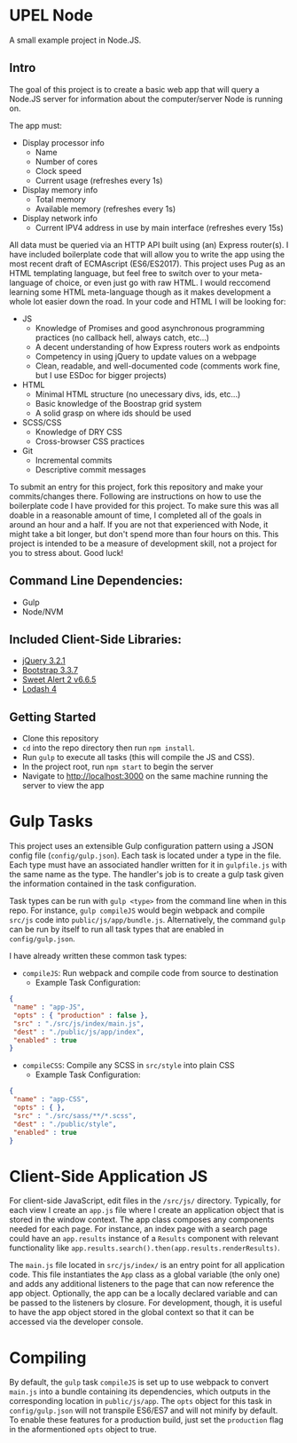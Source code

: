 # UPEL Node

A small example project in Node.JS.

## Intro

The goal of this project is to create a basic web app that will query a Node.JS server for information about the computer/server Node is running on.

The app must:
* Display processor info
  * Name
  * Number of cores
  * Clock speed
  * Current usage (refreshes every 1s)
* Display memory info
  * Total memory
  * Available memory (refreshes every 1s)
* Display network info
  * Current IPV4 address in use by main interface (refreshes every 15s)

All data must be queried via an HTTP API built using (an) Express router(s). I have included boilerplate code that will allow you to write the app using the most recent draft of ECMAscript (ES6/ES2017). This project uses Pug as an HTML templating language, but feel free to switch over to your meta-language of choice, or even just go with raw HTML. I would reccomend learning some HTML meta-language though as it makes development a whole lot easier down the road. In your code and HTML I will be looking for:

* JS
  * Knowledge of Promises and good asynchronous programming practices (no callback hell, always catch, etc...)
  * A decent understanding of how Express routers work as endpoints
  * Competency in using jQuery to update values on a webpage
  * Clean, readable, and well-documented code (comments work fine, but I use ESDoc for bigger projects)
* HTML
  * Minimal HTML structure (no unecessary divs, ids, etc...)
  * Basic knowledge of the Boostrap grid system
  * A solid grasp on where ids should be used
* SCSS/CSS
  * Knowledge of DRY CSS
  * Cross-browser CSS practices
* Git
  * Incremental commits
  * Descriptive commit messages

To submit an entry for this project, fork this repository and make your commits/changes there. Following are instructions on how to use the boilerplate code I have provided for this project. To make sure this was all doable in a reasonable amount of time, I completed all of the goals in around an hour and a half. If you are not that experienced with Node, it might take a bit longer, but don't spend more than four hours on this. This project is intended to be a measure of development skill, not a project for you to stress about. Good luck!

## Command Line Dependencies:

* Gulp
* Node/NVM

## Included Client-Side Libraries:

* [jQuery 3.2.1](https://jquery.com/)
* [Bootstrap 3.3.7](https://getbootstrap.com/)
* [Sweet Alert 2 v6.6.5](https://limonte.github.io/sweetalert2/)
* [Lodash 4](https://lodash.com/)

## Getting Started

* Clone this repository
* `cd` into the repo directory then run `npm install`.
* Run `gulp` to execute all tasks (this will compile the JS and CSS).
* In the project root, run `npm start` to begin the server
* Navigate to [http://localhost:3000](http://localhost:3000) on the same machine running the server to view the app

# Gulp Tasks

This project uses an extensible Gulp configuration pattern using a JSON config file (`config/gulp.json`). Each task is located under a type in the file. Each type must have an associated handler written for it in `gulpfile.js` with the same name as the type. The handler's job is to create a gulp task given the information contained in the task configuration.

Task types can be run with `gulp <type>` from the command line when in this repo. For instance, `gulp compileJS` would begin webpack and compile `src/js` code into `public/js/app/bundle.js`. Alternatively, the command `gulp` can be run by itself to run all task types that are enabled in `config/gulp.json`.

I have already written these common task types:

- `compileJS`: Run webpack and compile code from source to destination
  - Example Task Configuration:
 ```json
{
  "name" : "app-JS",
  "opts" : { "production" : false },
  "src" : "./src/js/index/main.js",
  "dest" : "./public/js/app/index",
  "enabled" : true
}
 ```
- `compileCSS`: Compile any SCSS in `src/style` into plain CSS
  - Example Task Configuration:
 ```json
{
  "name" : "app-CSS",
  "opts" : { },
  "src" : "./src/sass/**/*.scss",
  "dest" : "./public/style",
  "enabled" : true
}
 ```

# Client-Side Application JS

For client-side JavaScript, edit files in the `/src/js/` directory. Typically, for each view I create an `app.js` file where I create an application object that is stored in the window context. The app class composes any components needed for each page. For instance, an index page with a search page could have an `app.results` instance of a `Results` component with relevant functionality like `app.results.search().then(app.results.renderResults)`.

The `main.js` file located in `src/js/index/` is an entry point for all application code. This file instantiates the `App` class as a global variable (the only one) and adds any additional listeners to the page that can now reference the app object. Optionally, the app can be a locally declared variable and can be passed to the listeners by closure. For development, though, it is useful to have the app object stored in the global context so that it can be accessed via the developer console.

# Compiling

By default, the `gulp` task `compileJS` is set up to use webpack to convert `main.js` into a bundle containing its dependencies, which outputs in the corresponding location in `public/js/app`. The `opts` object for this task in `config/gulp.json` will not transpile ES6/ES7 and will not minify by default. To enable these features for a production build, just set the `production` flag in the aformentioned `opts` object to true.
